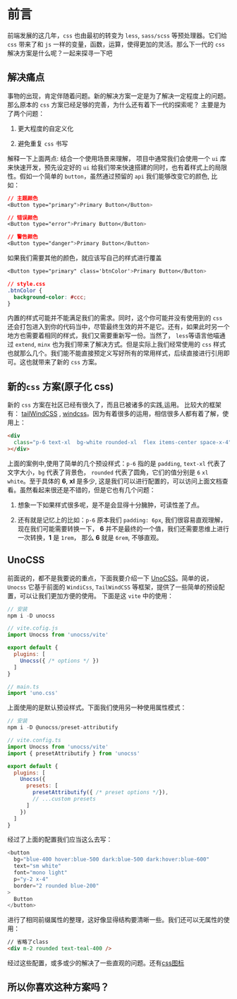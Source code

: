 # 前言

前端发展的这几年，`css` 也由最初的转变为 `less`, `sass/scss` 等预处理器。它们给 `css` 带来了和 `js` 一样的变量，函数，运算，使得更加的灵活。那么下一代的 `css` 解决方案是什么呢？一起来探寻一下吧

## 解决痛点

事物的出现，肯定伴随着问题。新的解决方案一定是为了解决一定程度上的问题。那么原本的 `css` 方案已经足够的完善，为什么还有着下一代的探索呢？ 主要是为了两个问题：

1. 更大程度的自定义化

2. 避免重复 `css` 书写

解释一下上面两点: 结合一个使用场景来理解， 项目中通常我们会使用一个 `ui` 库来快速开发，预先设定好的 `ui` 给我们带来快速搭建的同时，也有着样式上的局限性。假如一个简单的 `button`，虽然通过预留的 `api` 我们能够改变它的颜色, 比如：

```css
// 主题颜色
<Button type="primary">Primary Button</Button>

// 错误颜色
<Button type="error">Primary Button</Button>

// 警告颜色
<Button type="danger">Primary Button</Button>
```

如果我们需要其他的颜色，就应该写自己的样式进行覆盖

```css
<Button type="primary" class='btnColor'>Primary Button</Button>

// style.css
.btnColor {
  background-color: #ccc;
}
```

内置的样式可能并不能满足我们的需求。同时，这个你可能并没有使用到的 `css` 还会打包进入到你的代码当中，尽管最终生效的并不是它。还有，如果此时另一个地方也需要着相同的样式，我们又需要重新写一份。当然了， `less`等语言他喵通过 `extend`, `minx` 也为我们带来了解决方式。但是实际上我们经常使用的 `css` 样式也就那么几个。我们能不能直接预定义写好所有的常用样式，后续直接进行引用即可。这也就带来了新的 `css` 方案。

## 新的`css` 方案(原子化 css)

新的 `css` 方案在社区已经有很久了，而且已被诸多的实践,运用。 比较大的框架有： [tailWindCSS](https://www.tailwindcss.cn/docs) , [windcss](https://windicss.org/guide/)。因为有着很多的运用，相信很多人都有着了解，使用上：

```html
<div
  class="p-6 text-xl  bg-white rounded-xl  flex items-center space-x-4"
></div>
```

上面的案例中,使用了简单的几个预设样式：`p-6` 指的是 `padding`, `text-xl`
代表了文字大小，`bg` 代表了背景色， `rounded` 代表了圆角，它们的值分别是 `6` `xl` `white`。至于具体的 **6**, **xl** 是多少, 这是我们可以进行配置的，可以访问上面文档查看。虽然看起来很还是不错的，但是它也有几个问题：

1. 想象一下如果样式很多呢，是不是会显得十分臃肿，可读性差了点。

2. 还有就是记忆上的比如：`p-6` 原本我们 `padding: 6px`, 我们很容易直观理解，现在我们可能需要转换一下， **6** 并不是最终的一个值，我们还需要思维上进行一次转换，**1** 是 `1rem`， 那么 **6** 就是 `6rem`, 不够直观。

## UnoCSS

前面说的，都不是我要说的重点，下面我要介绍一下 [UnoCSS](https://github.com/2462870727/unocss)。简单的说，`Unocss` 它基于前面的 `WindiCss`, `TailWindCSS` 等框架，提供了一些简单的预设配置，可以让我们更加方便的使用。
下面是这 `vite`  中的使用：

```js
// 安装
npm i -D unocss

// vite.cofig.js
import Unocss from 'unocss/vite'

export default {
  plugins: [
    Unocss({ /* options */ })
  ]
}

// main.ts
import 'uno.css'
```
上面使用的是默认预设样式。下面我们使用另一种使用属性模式：

```js
// 安装
npm i -D @unocss/preset-attributify
```

```js
// vite.config.ts
import Unocss from 'unocss/vite'
import { presetAttributify } from 'unocss'

export default {
  plugins: [
    Unocss({
      presets: [
        presetAttributify({ /* preset options */}),
        // ...custom presets
      ]
    })
  ]
}
```

经过了上面的配置我们应当这么去写：

```js
<button
  bg="blue-400 hover:blue-500 dark:blue-500 dark:hover:blue-600"
  text="sm white"
  font="mono light"
  p="y-2 x-4"
  border="2 rounded blue-200"
>
  Button
</button>
```

进行了相同前缀属性的整理，这好像显得结构要清晰一些。我们还可以无属性的使用：

```html
// 省略了class
<div m-2 rounded text-teal-400 />
```

经过这些配置，或多或少的解决了一些直观的问题。还有[css图标](https://github.com/antfu/unocss/tree/main/packages/preset-icons)

## 所以你喜欢这种方案吗？
